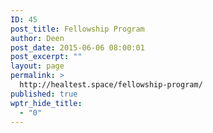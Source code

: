 ```yaml
---
ID: 45
post_title: Fellowship Program
author: Deen
post_date: 2015-06-06 08:00:01
post_excerpt: ""
layout: page
permalink: >
  http://healtest.space/fellowship-program/
published: true
wptr_hide_title:
  - "0"
---
```

